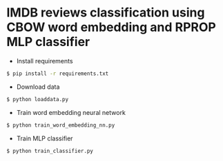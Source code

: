 # IMDB reviews classification using CBOW word embedding and RPROP MLP classifier

* Install requirements

```bash
$ pip install -r requirements.txt
```

* Download data

```bash
$ python loaddata.py
```

* Train word embedding neural network

```bash
$ python train_word_embedding_nn.py
```

* Train MLP classifier

```bash
$ python train_classifier.py
```
